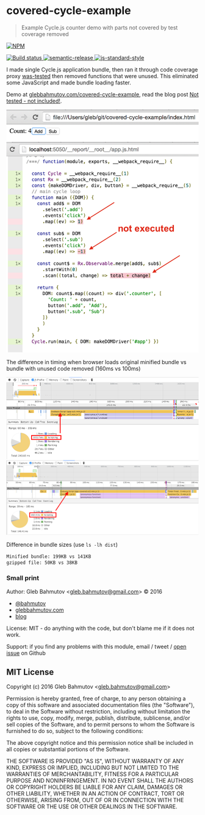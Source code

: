 # covered-cycle-example

> Example Cycle.js counter demo with parts not covered by test coverage removed

[![NPM][npm-icon] ][npm-url]

[![Build status][ci-image] ][ci-url]
[![semantic-release][semantic-image] ][semantic-url]
[![js-standard-style][standard-image]][standard-url]

I made single Cycle.js application bundle, then ran it through code coverage proxy 
[was-tested](https://github.com/bahmutov/was-tested) then removed functions that were unused.
This eliminated some JavaScript and made bundle loading faster.

Demo at [glebbahmutov.com/covered-cycle-example](https://glebbahmutov.com/covered-cycle-example/),
read the blog post 
[Not tested - not included!](https://glebbahmutov.com/blog/not-tested-not-included/).

![screenshot](screenshots/covered-cycle-app.png)
![initial coverage](screenshots/coverage-initial.png)

The difference in timing when browser loads original minified bundle vs bundle with unused
code removed (160ms vs 100ms)

![original timing](screenshots/script-time-original.png)
![unused code removed timing](screenshots/script-time-covered.png)

Difference in bundle sizes (use `ls -lh dist`)

```
Minified bundle: 199KB vs 141KB
gzipped file: 50KB vs 38KB
```

### Small print

Author: Gleb Bahmutov &lt;gleb.bahmutov@gmail.com&gt; &copy; 2016


* [@bahmutov](https://twitter.com/bahmutov)
* [glebbahmutov.com](http://glebbahmutov.com)
* [blog](http://glebbahmutov.com/blog)


License: MIT - do anything with the code, but don't blame me if it does not work.

Support: if you find any problems with this module, email / tweet /
[open issue](https://github.com/bahmutov/covered-cycle-example/issues) on Github

## MIT License

Copyright (c) 2016 Gleb Bahmutov &lt;gleb.bahmutov@gmail.com&gt;

Permission is hereby granted, free of charge, to any person
obtaining a copy of this software and associated documentation
files (the "Software"), to deal in the Software without
restriction, including without limitation the rights to use,
copy, modify, merge, publish, distribute, sublicense, and/or sell
copies of the Software, and to permit persons to whom the
Software is furnished to do so, subject to the following
conditions:

The above copyright notice and this permission notice shall be
included in all copies or substantial portions of the Software.

THE SOFTWARE IS PROVIDED "AS IS", WITHOUT WARRANTY OF ANY KIND,
EXPRESS OR IMPLIED, INCLUDING BUT NOT LIMITED TO THE WARRANTIES
OF MERCHANTABILITY, FITNESS FOR A PARTICULAR PURPOSE AND
NONINFRINGEMENT. IN NO EVENT SHALL THE AUTHORS OR COPYRIGHT
HOLDERS BE LIABLE FOR ANY CLAIM, DAMAGES OR OTHER LIABILITY,
WHETHER IN AN ACTION OF CONTRACT, TORT OR OTHERWISE, ARISING
FROM, OUT OF OR IN CONNECTION WITH THE SOFTWARE OR THE USE OR
OTHER DEALINGS IN THE SOFTWARE.

[npm-icon]: https://nodei.co/npm/covered-cycle-example.png?downloads=true
[npm-url]: https://npmjs.org/package/covered-cycle-example
[ci-image]: https://travis-ci.org/bahmutov/covered-cycle-example.png?branch=master
[ci-url]: https://travis-ci.org/bahmutov/covered-cycle-example
[semantic-image]: https://img.shields.io/badge/%20%20%F0%9F%93%A6%F0%9F%9A%80-semantic--release-e10079.svg
[semantic-url]: https://github.com/semantic-release/semantic-release
[standard-image]: https://img.shields.io/badge/code%20style-standard-brightgreen.svg
[standard-url]: http://standardjs.com/
